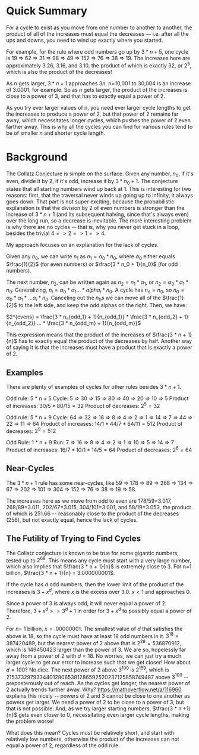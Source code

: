 # Quick Summary

For a cycle to exist as you move from one number to another to another, the product of all of the increases must equal the decreases — i.e. after all the ups and downs, you need to wind up exactly where you started.

For example, for the rule where odd numbers go up by $3 * n + 5$, one cycle is 19 => 62 => 31 => 98 => 49 => 152 => 76 => 38 => 19. The increases here are approximately 3.26, 3.16, and 3.10, the product of which is exactly 32, or $2^5$, which is also the product of the decreases!

As n gets larger, $3 * n + 1$ approaches $3n$. n=10,001 to 30,004 is an increase of 3.0001, for example. So as $n$ gets larger, the product of the increases is close to a power of 3, and that has to exactly equal a power of 2.

As you try ever larger values of n, you need ever larger cycle lengths to get the increases to produce a power of 2, but that power of 2 remains far away, which necessitates longer cycles, which pushes the power of 2 even farther away. This is why all the cycles you can find for various rules tend to be of smaller $n$ and shorter cycle length.

# Background

The Collatz Conjecture is simple on the surface. Given any number, $n_0$, if it's even, divide it by 2, if it's odd, increase it by $3 * n_0 + 1$. The conjecture states that all starting numbers wind up back at 1. This is interesting for two reasons: first, that the traversal never winds up going up to infinity, it always goes down. That part is not super exciting, because the probabilistic explanation is that the division by 2 of even numbers is stronger than the increase of $3 * n + 1$ (and its subsequent halving, since that's always even) over the long run, so a decrease is inevitable. The more interesting problem is why there are no cycles -- that is, why you never get stuck in a loop, besides the trivial $4 => 2 => 1 => 4$. 

My approach focuses on an explanation for the lack of cycles. 

Given any $n_0$, we can write $n_1$ as $n_1 = \alpha_0 * n_0$, where $\alpha_0$ either equals $\frac{1}{2}$ (for even numbers) or $\frac{3 * n_0 + 1}{n_0}$ (for odd numbers). 

The next number, $n_2$, can be written again as $n_2 = n_1 * \alpha_1$, or $n_2 = \alpha_0 * \alpha_1 * n_0$. Generalizing, $n_i = \alpha_0 * \alpha_1 ... * alpha_i * n_0$. A cycle has $n_n = n_0$, so $n_0 = \alpha_0 * \alpha_1 * ... \alpha_i * n_0$. Canceling out the $n_0s$ we can move all of the $\frac{1}{2}$ to the left side, and keep the odd alphas on the right. Then, we have:

$2^{evens} = \frac{3 * n_{odd_1} + 1}{n_{odd_1}} * \frac{3 * n_{odd_2} + 1}{n_{odd_2}} ... * \frac{3 * n_{odd_m} + 1}{n_{odd_m}}$

This expression means that the product of the increases of $\frac{3 * n + 1}{n}$ has to exactly equal the product of the decreases by half. Another way of saying it is that the increases must have a product that is exactly a power of 2.

## Examples

There are plenty of examples of cycles for other rules besides $3 * n + 1$. 

Odd rule: 5 * n + 5
Cycle: 5 => 30 => 15 => 80 => 40 => 20 => 10 => 5
Product of increases: $30/5 * 80/15 = 32$
Product of decreases: $2^5 = 32$

Odd rule: 5 * n + 9
Cycle: 64 => 32 => 16 => 8 => 4 => 2 => 1 => 14 => 7 => 44 => 22 => 11 => 64
Product of increases: $14/1 * 44/7 * 64/11 = 512$
Product of decreases: $2^9 = 512$

Odd Rule: 1 * n + 9
Run: 7 => 16 => 8 => 4 => 2 => 1 => 10 => 5 => 14 => 7
Product of increases: $16/7 * 10 / 1 * 14 / 5 = 64$
Product of decreases: $2^6 = 64$

## Near-Cycles

The $3 * n + 1$ rule has some near-cycles, like 59 => 178 => 89 => 268 => 134 => 67 => 202 => 101 => 304 => 152 => 76 => 38 => 19 => 58. 

The increases here as we move from odd to even are 178/59=3.017, 268/89=3.011, 202/67=3.015, 304/101=3.001, and 58/19=3.053, the product of which is 251.66 -- reasonably close to the product of the decreases (256), but not exactly equal, hence the lack of cycles. 

## The Futility of Trying to Find Cycles

The Collatz conjecture is known to be true for some gigantic numbers, tested up to $2^{68}$. This means any cycle must start with a very large number, which also implies that $\frac{3 * n + 1}{n}$ is extremely close to $3$.   For n=1 billion, $\frac{3 * n + 1}{n} =  3.000000001$. 

If the cycle has $d$ odd numbers, then the lower limit of the product of the increases is $3 + x^d$, where $x$ is the excess over 3.0. $x < 1$ and approaches 0.  

Since a power of 3 is always odd, it will never equal a power of 2. Therefore, $3 + x^d >= 3^d + 1$ in order for $3 + x^d$ to possibly equal a power of 2.

For $n=$ 1 billion, $x = .00000001$. The smallest value of $d$ that satisfies the above is 18, so the cycle must have at least 18 odd numbers in it. $3^18 = 387420489$, but the nearest power of 2 above that is $2^29 = 536870912$, which is 149450423 larger than the power of 3. We are so, hopelessly far away from a power of 2 with $d=18$. No worries, we can just try a much larger cycle to get our error to increase such that we get closer! How about $d = 100$? No dice. The next power of 2 above $3^{100}$ is $2^{159}$, which is 215373297933440128065381286592520237125858749487 above $3^100$ -- preposterously out of reach. As the cycles get longer, the nearest power of 2 actually trends further away. Why? https://mathoverflow.net/a/116960 explains this nicely -- powers of 2 and 3 cannot be close to one another as powers get larger. We need a power of 2 to be close to a power of 3, but that is not possible. And, as we try larger starting numbers, $\frac{3 * n +1}{n}$ gets even closer to 0, necessitating even larger cycle lengths, making the problem worse!

What does this mean? Cycles must be relatively short, and start with relatively low numbers, otherwise the product of the increases can not equal a power of 2, regardless of the odd rule. 
